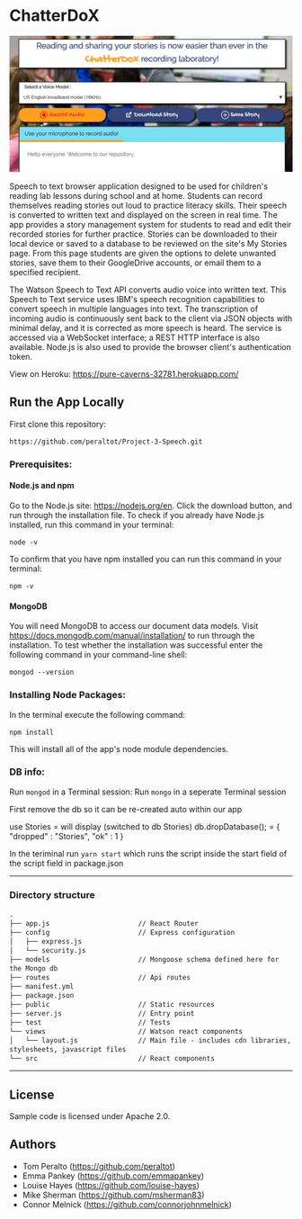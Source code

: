 # ChatterDoX

![ScreenShot](public/images/ChatterDoX.png)

Speech to text browser application designed to be used for children's reading lab lessons during school and at home. Students can record themselves reading stories out loud to practice literacy skills. Their speech is converted to written text and displayed on the screen in real time. The app provides a story management system for students to read and edit their recorded stories for further practice. Stories can be downloaded to their local device or saved to a database to be reviewed on the site's My Stories page. From this page students are given the options to delete unwanted stories, save them to their GoogleDrive accounts, or email them to a specified recipient.

The Watson Speech to Text API converts audio voice into written text. This Speech to Text service uses IBM's speech recognition capabilities to convert speech in multiple languages into text. The transcription of incoming audio is continuously sent back to the client via JSON objects with minimal delay, and it is corrected as more speech is heard. The service is accessed via a WebSocket interface; a REST HTTP interface is also available. Node.js is also used to provide the browser client's authentication token.

View on Heroku:
https://pure-caverns-32781.herokuapp.com/


## Run the App Locally

First clone this repository:
```
https://github.com/peraltot/Project-3-Speech.git
```

### Prerequisites:
#### Node.js and npm
Go to the Node.js site:  https://nodejs.org/en. Click the download button, and run through the installation file.
To check if you already have Node.js installed, run this command in your terminal:
```
node -v
```
To confirm that you have npm installed you can run this command in your terminal:
```
npm -v
```
#### MongoDB
You will need MongoDB to access our document data models. Visit https://docs.mongodb.com/manual/installation/ to run through the installation.
To test whether the installation was successful enter the following command in your command-line shell:
```
mongod --version
 ```

### Installing Node Packages:
In the terminal execute the following command:
```
npm install
```
This will install all of the app's node module dependencies.

### DB info:

Run `mongod` in a Terminal session:
Run `mongo` in a seperate Terminal session 

First remove the db so it can be re-created auto within our app

use Stories = will display (switched to db Stories)
db.dropDatabase(); = { "dropped" : "Stories", "ok" : 1 }

In the teriminal run `yarn start` which runs the script inside the start field of the script field in package.json
  
----

### Directory structure
```none
.
├── app.js                      // React Router
├── config                      // Express configuration
│   ├── express.js
│   └── security.js
├── models                      // Mongoose schema defined here for the Mongo db
├── routes                      // Api routes
├── manifest.yml
├── package.json
├── public                      // Static resources
├── server.js                   // Entry point
├── test                        // Tests
└── views                       // Watson react components
│   └── layout.js               // Main file - includes cdn libraries, stylesheets, javascript files
└── src                         // React components
```

----


## License

  Sample code is licensed under Apache 2.0.
  
## Authors

* Tom Peralto (https://github.com/peraltot)
* Emma Pankey (https://github.com/emmapankey)
* Louise Hayes (https://github.com/louise-hayes)
* Mike Sherman (https://github.com/msherman83)
* Connor Melnick (https://github.com/connorjohnmelnick)
